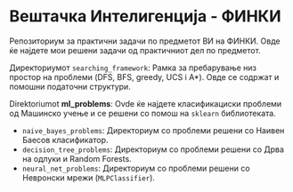 # Вештачка Интелигенција - ФИНКИ

Репозиториум за практични задачи по предметот ВИ на ФИНКИ.
Овде ќе најдете мои решени задачи од практичниот дел по предметот.

Директориумот ``searching_framework``: Рамка за пребарување низ простор на проблеми (DFS, BFS, greedy, UCS i A*). Овде се содржат и помошни податочни структури.

Direktoriumot **ml_problems**: Ovde ќе најдете класификациски проблеми од Машинско учење и се решени со помош на ``sklearn`` библиотеката.
-  ``naive_bayes_problems``: Директориум со проблеми решени со Наивен Баесов класификатор.
-  ``decision_tree_problems``: Директориум со проблеми решени со Дрва на одлуки и Random Forests.
-  ``neural_net_problems``: Директориум со проблеми решени со Невронски мрежи (``MLPClassifier``).
